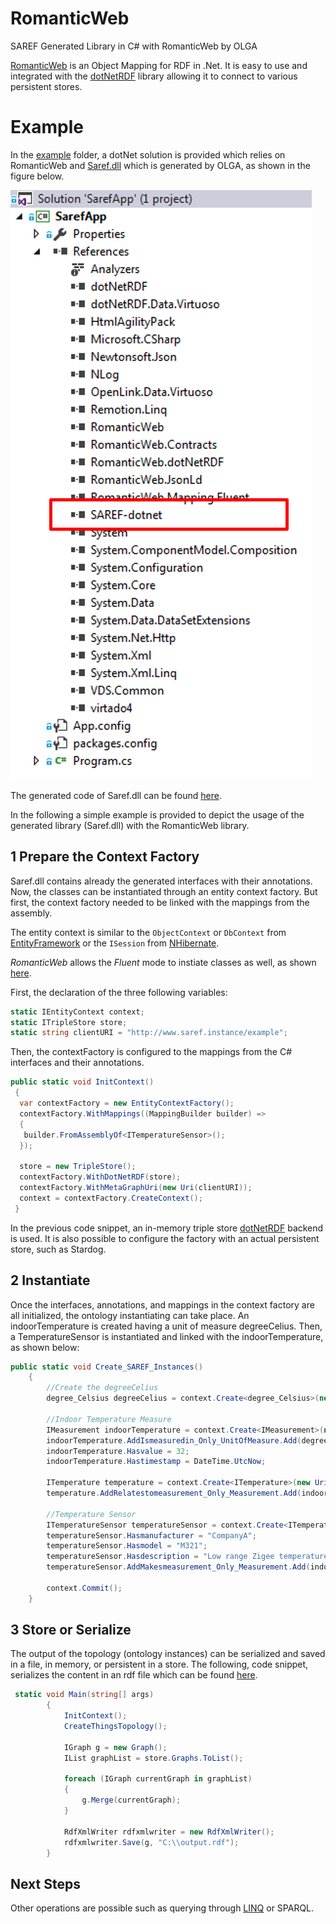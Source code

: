 # RomanticWeb
SAREF Generated Library in C# with RomanticWeb by OLGA 

[RomanticWeb](http://romanticweb.net/) is an Object Mapping for RDF in .Net. It is easy to use and integrated with the [dotNetRDF](http://www.dotnetrdf.org/) library allowing it to connect to various persistent stores.

# Example
In the [example](./example/) folder, a dotNet solution is provided which relies on RomanticWeb and [Saref.dll](./dll/) which is generated by OLGA, as shown in the figure below.

![](./figures/dependencies.png)

The generated code of Saref.dll can be found [here](./generatedCode/).

In the following a simple example is provided to depict the usage of the generated library (Saref.dll) with the RomanticWeb library.

## 1 Prepare the Context Factory
Saref.dll contains already the generated interfaces with their annotations. Now, the classes can be instantiated through an entity context factory. But first, the context factory needed to be linked with the mappings from the assembly. 

The entity context is similar to the `ObjectContext` or `DbContext` from [EntityFramework](https://github.com/aspnet/EntityFramework6) or the `ISession` from [NHibernate](http://nhibernate.info/).

_RomanticWeb_ allows the _Fluent_ mode to instiate classes as well, as shown [here](http://romanticweb.net/docs/basic-usage/mapping/).

First, the declaration of the three following variables:
```C#
static IEntityContext context;
static ITripleStore store;
static string clientURI = "http://www.saref.instance/example";
```

Then, the contextFactory is configured to the mappings from the C# interfaces and their annotations.
```C#
public static void InitContext()
 {
  var contextFactory = new EntityContextFactory();
  contextFactory.WithMappings((MappingBuilder builder) =>
  {
   builder.FromAssemblyOf<ITemperatureSensor>();
  });

  store = new TripleStore();
  contextFactory.WithDotNetRDF(store);
  contextFactory.WithMetaGraphUri(new Uri(clientURI));
  context = contextFactory.CreateContext();
 }
```
In the previous code snippet, an in-memory triple store [dotNetRDF](http://www.dotnetrdf.org/) backend is used. It is also possible to configure the factory with an actual persistent store, such as Stardog.


## 2 Instantiate
Once the interfaces, annotations, and mappings in the context factory are all initialized, the ontology instantiating can take place. An indoorTemperature is created having a unit of measure degreeCelius. Then, a TemperatureSensor is instantiated and linked with the indoorTemperature, as shown below:
```C#
public static void Create_SAREF_Instances()
    {
        //Create the degreeCelius
        degree_Celsius degreeCelius = context.Create<degree_Celsius>(new Uri(clientURI+"#1"));
			
        //Indoor Temperature Measure
        IMeasurement indoorTemperature = context.Create<IMeasurement>(new Uri(clientURI + "#2"));
        indoorTemperature.AddIsmeasuredin_Only_UnitOfMeasure.Add(degreeCelius);
        indoorTemperature.Hasvalue = 32;
        indoorTemperature.Hastimestamp = DateTime.UtcNow;

        ITemperature temperature = context.Create<ITemperature>(new Uri(clientURI + "#3"));
        temperature.AddRelatestomeasurement_Only_Measurement.Add(indoorTemperature);
           
        //Temperature Sensor
        ITemperatureSensor temperatureSensor = context.Create<ITemperatureSensor>(new Uri(clientURI + "#4"));
        temperatureSensor.Hasmanufacturer = "CompanyA";
        temperatureSensor.Hasmodel = "M321";
        temperatureSensor.Hasdescription = "Low range Zigee temperature sensor";
        temperatureSensor.AddMakesmeasurement_Only_Measurement.Add(indoorTemperature);
           
        context.Commit();
    }
```
## 3 Store or Serialize
The output of the topology (ontology instances) can be serialized and saved in a file, in memory, or persistent in a store.
The following, code snippet, serializes the content in an rdf file which can be found [here](./generatedOntologyInstance/).
```C#
 static void Main(string[] args)
        {
            InitContext();
            CreateThingsTopology();

            IGraph g = new Graph();
            IList graphList = store.Graphs.ToList();

            foreach (IGraph currentGraph in graphList)
            {
                g.Merge(currentGraph);
            }

            RdfXmlWriter rdfxmlwriter = new RdfXmlWriter();
            rdfxmlwriter.Save(g, "C:\\output.rdf");
        }
```

## Next Steps
Other operations are possible such as querying through [LINQ](http://romanticweb.net/docs/basic-usage/linq/) or SPARQL.





 
